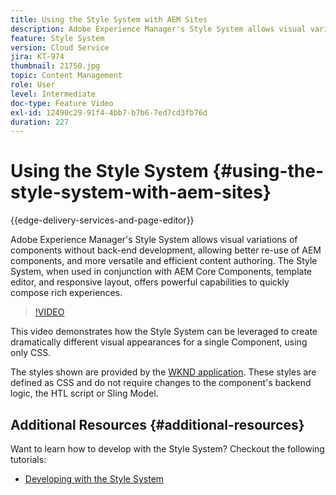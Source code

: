 ```yaml
---
title: Using the Style System with AEM Sites
description: Adobe Experience Manager's Style System allows visual variations of components without back-end development, allowing better re-use of AEM components, and more versatile and efficient content authoring. The Style System, when used in conjunction with AEM's Core Components, template editor, and responsive layout, offers powerful capabilities to quickly compose rich experiences.
feature: Style System
version: Cloud Service
jira: KT-974
thumbnail: 21750.jpg
topic: Content Management
role: User
level: Intermediate
doc-type: Feature Video
exl-id: 12490c29-91f4-4bb7-b7b6-7ed7cd3fb76d
duration: 227
---
```

# Using the Style System {#using-the-style-system-with-aem-sites}

{{edge-delivery-services-and-page-editor}}

Adobe Experience Manager's Style System allows visual variations of components without back-end development, allowing better re-use of AEM components, and more versatile and efficient content authoring. The Style System, when used in conjunction with AEM Core Components, template editor, and responsive layout, offers powerful capabilities to quickly compose rich experiences.

>[!VIDEO](https://video.tv.adobe.com/v/21750?quality=12&learn=on)

This video demonstrates how the Style System can be leveraged to create dramatically different visual appearances for a single Component, using only CSS.

The styles shown are provided by the [WKND application](https://github.com/adobe/aem-guides-wknd). These styles are defined as CSS and do not require changes to the component's backend logic, the HTL script or Sling Model.

## Additional Resources {#additional-resources}

Want to learn how to develop with the Style System? Checkout the following tutorials:

* [Developing with the Style System](https://experienceleague.adobe.com/docs/experience-manager-learn/getting-started-wknd-tutorial-develop/style-system.html)
